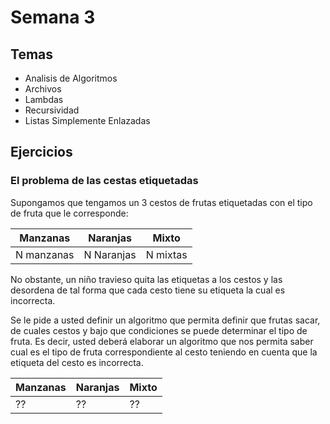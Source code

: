 # Semana 3

## Temas
- Analisis de Algoritmos
- Archivos
- Lambdas
- Recursividad
- Listas Simplemente Enlazadas

## Ejercicios
### El problema de las cestas etiquetadas

Supongamos que tengamos un 3 cestos de frutas etiquetadas con el tipo
de fruta que le corresponde:

| Manzanas |  Naranjas | Mixto |
|----------|-----------|-------|
| N manzanas | N Naranjas | N mixtas |

No obstante, un niño travieso quita las etiquetas a los cestos y las desordena de tal forma
que cada cesto tiene su etiqueta la cual es incorrecta.

Se le pide a usted definir un algoritmo que permita definir que frutas sacar, de cuales cestos y bajo que condiciones se puede determinar el tipo de fruta. Es decir, usted deberá elaborar un algoritmo que nos permita saber cual es el tipo de fruta correspondiente al cesto teniendo en cuenta que la etiqueta del cesto es incorrecta.

| Manzanas |  Naranjas | Mixto |
|----------|-----------|-------|
| ?? | ?? | ?? |